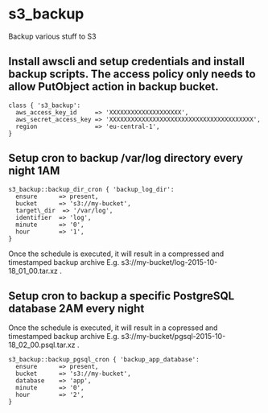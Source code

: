 # s3_backup

Backup various stuff to S3

## Install awscli and setup credentials  and install backup scripts. The access policy only needs to allow PutObject action in backup bucket.

```puppet
class { 's3_backup':
  aws_access_key_id     => 'XXXXXXXXXXXXXXXXXXXX',
  aws_secret_access_key => 'XXXXXXXXXXXXXXXXXXXXXXXXXXXXXXXXXXXXXXXX',
  region                => 'eu-central-1',
}
```

## Setup cron to backup /var/log directory every night 1AM

```puppet
s3_backup::backup_dir_cron { 'backup_log_dir':
  ensure      => present,
  bucket      => 's3://my-bucket',
  target\_dir  => '/var/log',
  identifier  => 'log',
  minute      => '0',
  hour        => '1',
}
```

Once the schedule is executed, it will result in a compressed and timestamped backup archive E.g. s3://my-bucket/log-2015-10-18\_01\_00.tar.xz .


## Setup cron to backup a specific PostgreSQL database 2AM every night

Once the schedule is executed, it will result in a copressed and timestamped backup archive E.g. s3://my-bucket/pgsql-2015-10-18\_02\_00.psql.tar.xz .

```puppet
s3_backup::backup_pgsql_cron { 'backup_app_database':
  ensure      => present,
  bucket      => 's3://my-bucket',
  database    => 'app',
  minute      => '0',
  hour        => '2',
}
```
